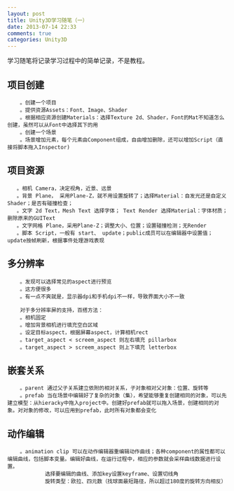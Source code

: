 ```yaml
---
layout: post
title: Unity3D学习随笔（一）
date: 2013-07-14 22:33
comments: true
categories: Unity3D 
---
```


学习随笔将记录学习过程中的简单记录，不是教程。
<!-- more -->

项目创建
--
        。创建一个项目
        。提供资源Assets：Font、Image、Shader
        。根据相应资源创建Materials：选择Texture 2d、Shader，Font的Mat不知道怎么创建，虽然可以从Font中选择其下的用
        。创建一个场景
        。场景增加元素，每个元素由Component组成，自由增加删除，还可以增加Script（直接将脚本拖入Inspector)

项目资源
--
       。相机 Camera，决定视角，近景、远景
       。背景 Plane， 采用Plane-Z，就不用设置旋转了；选择Material：自发光还是自定义Shader；是否有碰撞检查；
       。文字 2d Text，Mesh Text 选择字体； Text Render 选择Material：字体材质；删除原来的GUIText
       。文字网格 Plane，采用Plane-Z；调整大小、位置；设置碰撞检测；无Render
       。脚本 Script，一般有 start、 update；public成员可以在编辑器中设置值；update按帧刷新，根据事件处理游戏表现


多分辨率
--
        。发现可以选择常见的aspect进行预览
        。这方便很多
        。有一点不爽就是，显示器dpi和手机dpi不一样，导致界面大小不一致
        
        对于多分辨率屏的支持，百搭方法：
        。相机固定
        。增加背景相机进行填充空白区域
        。设定目标aspect，根据屏幕aspect，计算相机rect
        。target_aspect < screem_aspect 则左右填充 pillarbox
        。target_aspect > screem_aspect 则上下填充 letterbox

嵌套关系
--
        。parent 通过父子关系建立依附的相对关系，子对象相对父对象：位置、旋转等
        。prefab 当在场景中编辑好了复杂的对象（集），希望能够重复创建相同的对象，可以先建立模型：从hieracky中拖入project中。创建好prefab就可以拖入场景，创建相同的对象。对对象的修改，可以应用到prefab，此时所有对象都会变化

动作编辑
--
        。animation clip 可以在动作编辑器重编辑动作曲线；各种component的属性都可以编辑曲线，包括脚本变量。编辑好曲线，在运行过程中，相应的参数就会采样曲线数据进行设置。  
                选择要编辑的曲线、添加key设置keyframe、设置切线角
                旋转类型：欧拉、四元数（找球面最短路径，所以超过180度的旋转方向相反）